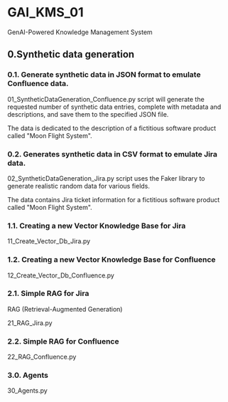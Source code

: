 # GAI_KMS_01
GenAI-Powered Knowledge Management System

## 0.Synthetic data generation

### 0.1. Generate synthetic data in JSON format to emulate Confluence data.
01_SyntheticDataGeneration_Confluence.py script will generate the requested number of synthetic data entries, 
complete with metadata and descriptions, and save them to the specified JSON file.

The data is dedicated to the description of a fictitious software product called "Moon Flight System".

### 0.2. Generates synthetic data in CSV format to emulate Jira data.

02_SyntheticDataGeneration_Jira.py script uses the Faker library to generate realistic random data for various fields.

The data contains Jira ticket information for a fictitious software product called "Moon Flight System".

### 1.1. Creating a new Vector Knowledge Base for Jira

11_Create_Vector_Db_Jira.py

### 1.2. Creating a new Vector Knowledge Base for Confluence

12_Create_Vector_Db_Confluence.py

### 2.1. Simple RAG for Jira
RAG (Retrieval-Augmented Generation)

21_RAG_Jira.py

### 2.2. Simple RAG for Confluence
22_RAG_Confluence.py

### 3.0. Agents
30_Agents.py